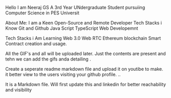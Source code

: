 Hello I am Neeraj GS
A 3rd Year UNdergraduate Student pursuiing Computer Science in PES Universit

About Me:
I am a Keen Open-Source and Remote Developer 
Tech Stacks i Know
  Git and Github
  Java Script
  TypeScript 
  Web Developemnt
  
  Tech Stacks i Am Learning
    Web 3.0
    Web RTC
    Ethereum blockchain
    Smart Contract creation and usage.
    
    
All the GIF's and all will be uploaded later.
Just the contents are present and tehn we can add the gifs anda detailing .

Create a seperate readme markdown file and upload it on youtibe to make. it better view to the users visiting your github profile.
..

It is a Markdown file.
Will first update this and linkedin for better reachability and visibility



